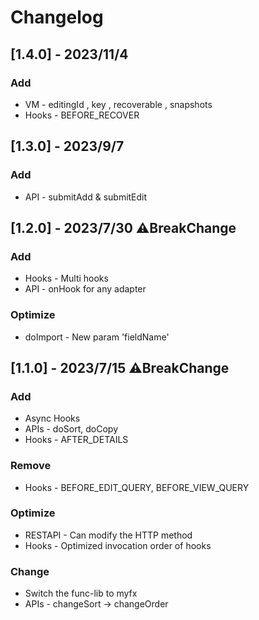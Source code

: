 # Changelog

## [1.4.0] - 2023/11/4 
### Add
- VM - editingId , key , recoverable , snapshots 
- Hooks - BEFORE_RECOVER

## [1.3.0] - 2023/9/7 
### Add
- API - submitAdd & submitEdit

## [1.2.0] - 2023/7/30 ⚠️BreakChange
### Add
- Hooks - Multi hooks
- API - onHook for any adapter
### Optimize
- doImport - New param 'fieldName'

## [1.1.0] - 2023/7/15 ⚠️BreakChange
### Add
- Async Hooks
- APIs - doSort, doCopy
- Hooks - AFTER_DETAILS
### Remove
- Hooks - BEFORE_EDIT_QUERY, BEFORE_VIEW_QUERY
### Optimize
- RESTAPI - Can modify the HTTP method
- Hooks - Optimized invocation order of hooks
### Change
- Switch the func-lib to myfx
- APIs - changeSort -> changeOrder
